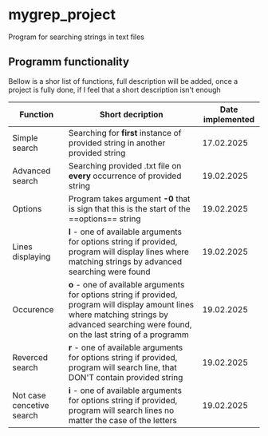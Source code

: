 # mygrep_project
Program for searching strings in text files

## Programm functionality
Bellow is a shor list of functions, 
full description will be added, once a project is fully done, 
if I feel that a short description isn't enough

| Function                   | Short decription                                                                                                                                                                                  | Date implemented |
|----------------------------|---------------------------------------------------------------------------------------------------------------------------------------------------------------------------------------------------|------------------|
| Simple search              | Searching for **first** instance of provided string in another provided string                                                                                                                        | 17.02.2025       |
| Advanced search            | Searching provided .txt file on **every** occurrence of provided string                                                                                                                               | 19.02.2025         |
| Options                    | Program takes argument **-0** that is sign  that this is the start of the ==options== string                                                                                                      | 19.02.2025         |
| Lines displaying           | **l** - one of available arguments for options  string if provided, program will display  lines where matching strings by advanced searching  were found                                          | 19.02.2025         |
| Occurence                  | **o** - one of available arguments for options  string if provided, program will display  amount lines where matching strings by advanced searching  were found, on the last string of a programm | 19.02.2025          |
| Reverced search            | **r** - one of available arguments for options  string if provided, program will search line, that DON'T contain provided string                                                                  | 19.02.2025         |
| Not case cencetive  search | **i** - one of available arguments for options  string if provided, program will search lines no matter  the case of the letters                                                                  | 19.02.2025        |